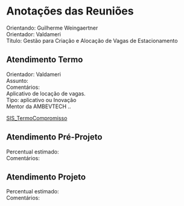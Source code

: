 # Anotações das Reuniões

Orientando: Guilherme Weingaertner  
Orientador: Valdameri  
Título: Gestão para Criação e Alocação de Vagas de Estacionamento  

## Atendimento Termo

Orientador: Valdameri  
Assunto:  
Comentários:  
Aplicativo de locação de vagas.  
Tipo: aplicativo ou Inovação  
Mentor da AMBEVTECH ..

[SIS_TermoCompromisso](SIS_TermoCompromisso.pdf)  

## Atendimento Pré-Projeto

Percentual estimado:  
Comentários:  

## Atendimento Projeto

Percentual estimado:  
Comentários:  
